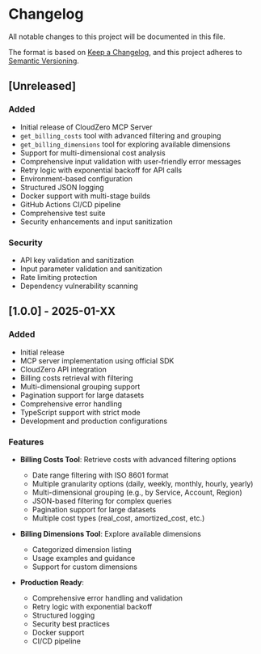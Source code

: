 # Changelog

All notable changes to this project will be documented in this file.

The format is based on [Keep a Changelog](https://keepachangelog.com/en/1.0.0/),
and this project adheres to [Semantic Versioning](https://semver.org/spec/v2.0.0.html).

## [Unreleased]

### Added
- Initial release of CloudZero MCP Server
- `get_billing_costs` tool with advanced filtering and grouping
- `get_billing_dimensions` tool for exploring available dimensions
- Support for multi-dimensional cost analysis
- Comprehensive input validation with user-friendly error messages
- Retry logic with exponential backoff for API calls
- Environment-based configuration
- Structured JSON logging
- Docker support with multi-stage builds
- GitHub Actions CI/CD pipeline
- Comprehensive test suite
- Security enhancements and input sanitization

### Security
- API key validation and sanitization
- Input parameter validation and sanitization
- Rate limiting protection
- Dependency vulnerability scanning

## [1.0.0] - 2025-01-XX

### Added
- Initial release
- MCP server implementation using official SDK
- CloudZero API integration
- Billing costs retrieval with filtering
- Multi-dimensional grouping support
- Pagination support for large datasets
- Comprehensive error handling
- TypeScript support with strict mode
- Development and production configurations

### Features
- **Billing Costs Tool**: Retrieve costs with advanced filtering options
  - Date range filtering with ISO 8601 format
  - Multiple granularity options (daily, weekly, monthly, hourly, yearly)
  - Multi-dimensional grouping (e.g., by Service, Account, Region)
  - JSON-based filtering for complex queries
  - Pagination support for large datasets
  - Multiple cost types (real_cost, amortized_cost, etc.)

- **Billing Dimensions Tool**: Explore available dimensions
  - Categorized dimension listing
  - Usage examples and guidance
  - Support for custom dimensions

- **Production Ready**: 
  - Comprehensive error handling and validation
  - Retry logic with exponential backoff
  - Structured logging
  - Security best practices
  - Docker support
  - CI/CD pipeline